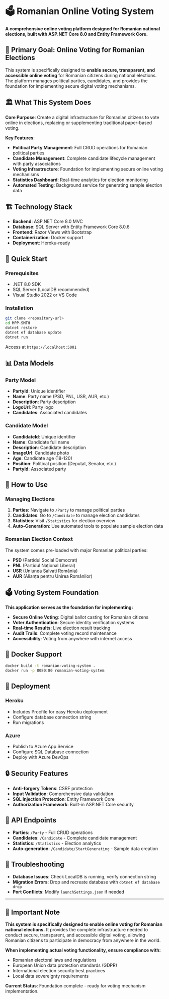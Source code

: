 # 🗳️ Romanian Online Voting System

**A comprehensive online voting platform designed for Romanian national elections, built with ASP.NET Core 8.0 and Entity Framework Core.**

## 🎯 **Primary Goal: Online Voting for Romanian Elections**

This system is specifically designed to **enable secure, transparent, and accessible online voting** for Romanian citizens during national elections. The platform manages political parties, candidates, and provides the foundation for implementing secure digital voting mechanisms.

## 🏛️ **What This System Does**

**Core Purpose**: Create a digital infrastructure for Romanian citizens to vote online in elections, replacing or supplementing traditional paper-based voting.

**Key Features**:
- **Political Party Management**: Full CRUD operations for Romanian political parties
- **Candidate Management**: Complete candidate lifecycle management with party associations  
- **Voting Infrastructure**: Foundation for implementing secure online voting mechanisms
- **Statistics Dashboard**: Real-time analytics for election monitoring
- **Automated Testing**: Background service for generating sample election data

## 🏗️ **Technology Stack**

- **Backend**: ASP.NET Core 8.0 MVC
- **Database**: SQL Server with Entity Framework Core 8.0.6
- **Frontend**: Razor Views with Bootstrap
- **Containerization**: Docker support
- **Deployment**: Heroku-ready

## 🚀 **Quick Start**

### Prerequisites
- .NET 8.0 SDK
- SQL Server (LocalDB recommended)
- Visual Studio 2022 or VS Code

### Installation
```bash
git clone <repository-url>
cd MPP-SMTH
dotnet restore
dotnet ef database update
dotnet run
```

Access at `https://localhost:5001`

## 📊 **Data Models**

### Party Model
- **PartyId**: Unique identifier
- **Name**: Party name (PSD, PNL, USR, AUR, etc.)
- **Description**: Party description
- **LogoUrl**: Party logo
- **Candidates**: Associated candidates

### Candidate Model  
- **CandidateId**: Unique identifier
- **Name**: Candidate full name
- **Description**: Candidate description
- **ImageUrl**: Candidate photo
- **Age**: Candidate age (18-120)
- **Position**: Political position (Deputat, Senator, etc.)
- **PartyId**: Associated party

## 🔧 **How to Use**

### Managing Elections
1. **Parties**: Navigate to `/Party` to manage political parties
2. **Candidates**: Go to `/Candidate` to manage election candidates
3. **Statistics**: Visit `/Statistics` for election overview
4. **Auto-Generation**: Use automated tools to populate sample election data

### Romanian Election Context
The system comes pre-loaded with major Romanian political parties:
- **PSD** (Partidul Social Democrat)
- **PNL** (Partidul Național Liberal) 
- **USR** (Uniunea Salvați România)
- **AUR** (Alianța pentru Unirea Românilor)

## 🗳️ **Voting System Foundation**

**This application serves as the foundation for implementing:**
- **Secure Online Voting**: Digital ballot casting for Romanian citizens
- **Voter Authentication**: Secure identity verification systems
- **Real-time Results**: Live election result tracking
- **Audit Trails**: Complete voting record maintenance
- **Accessibility**: Voting from anywhere with internet access

## 🐳 **Docker Support**

```bash
docker build -t romanian-voting-system .
docker run -p 8080:80 romanian-voting-system
```

## 🚀 **Deployment**

### Heroku
- Includes Procfile for easy Heroku deployment
- Configure database connection string
- Run migrations

### Azure
- Publish to Azure App Service
- Configure SQL Database connection
- Deploy with Azure DevOps

## 🔒 **Security Features**

- **Anti-forgery Tokens**: CSRF protection
- **Input Validation**: Comprehensive data validation
- **SQL Injection Protection**: Entity Framework Core
- **Authorization Framework**: Built-in ASP.NET Core security

## 📝 **API Endpoints**

- **Parties**: `/Party` - Full CRUD operations
- **Candidates**: `/Candidate` - Complete candidate management  
- **Statistics**: `/Statistics` - Election analytics
- **Auto-generation**: `/Candidate/StartGenerating` - Sample data creation

## 🐛 **Troubleshooting**

- **Database Issues**: Check LocalDB is running, verify connection string
- **Migration Errors**: Drop and recreate database with `dotnet ef database drop`
- **Port Conflicts**: Modify `launchSettings.json` if needed

---

## 🎯 **Important Note**

**This system is specifically designed to enable online voting for Romanian national elections.** It provides the complete infrastructure needed to conduct secure, transparent, and accessible digital voting, allowing Romanian citizens to participate in democracy from anywhere in the world.

**When implementing actual voting functionality, ensure compliance with:**
- Romanian electoral laws and regulations
- European Union data protection standards (GDPR)
- International election security best practices
- Local data sovereignty requirements

**Current Status**: Foundation complete - ready for voting mechanism implementation.
